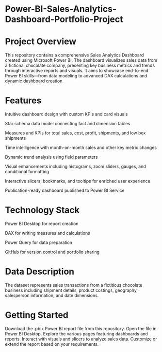 # Power-BI-Sales-Analytics-Dashboard-Portfolio-Project
# Project Overview
This repository contains a comprehensive Sales Analytics Dashboard created using Microsoft Power BI. The dashboard visualizes sales data from a fictional chocolate company, presenting key business metrics and trends through interactive reports and visuals. It aims to showcase end-to-end Power BI skills—from data modeling to advanced DAX calculations and dynamic dashboard creation.

# Features
Intuitive dashboard design with custom KPIs and card visuals

Star schema data model connecting fact and dimension tables

Measures and KPIs for total sales, cost, profit, shipments, and low box shipments

Time intelligence with month-on-month sales and other key metric changes

Dynamic trend analysis using field parameters

Visual enhancements including histograms, zoom sliders, gauges, and conditional formatting

Interactive slicers, bookmarks, and tooltips for enriched user experience

Publication-ready dashboard published to Power BI Service
# Technology Stack
Power BI Desktop for report creation

DAX for writing measures and calculations

Power Query for data preparation

GitHub for version control and portfolio sharing

# Data Description
The dataset represents sales transactions from a fictitious chocolate business including shipment details, product costings, geography, salesperson information, and date dimensions.

# Getting Started
Download the .pbix Power BI report file from this repository.
Open the file in Power BI Desktop.
Explore the various pages featuring dashboards and reports.
Interact with visuals and slicers to analyze sales data.
Customize or extend the report based on your requirements.

